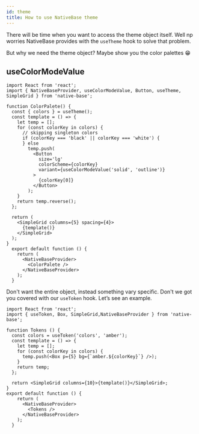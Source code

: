 ```yaml
---
id: theme
title: How to use NativeBase theme
---
```


There will be time when you want to access the theme object itself. Well np worries NativeBase provides with the `useTheme` hook to solve that problem.

But why we need the theme object? Maybe show you the color palettes 😁

## useColorModeValue

```SnackPlayer name=Box%20Example
import React from 'react';
import { NativeBaseProvider, useColorModeValue, Button, useTheme, SimpleGrid } from 'native-base';

function ColorPalete() {
  const { colors } = useTheme();
  const template = () => {
    let temp = [];
    for (const colorKey in colors) {
      // skipping singleton colors
      if (colorKey === 'black' || colorKey === 'white') {
      } else
        temp.push(
          <Button
            size='lg'
            colorScheme={colorKey}
            variant={useColorModeValue('solid', 'outline')}
          >
            {colorKey[0]}
          </Button>
        );
    }
    return temp.reverse();
  };

  return (
    <SimpleGrid columns={5} spacing={4}>
      {template()}
    </SimpleGrid>
  );
}
  export default function () {
    return (
      <NativeBaseProvider>
        <ColorPalete />
      </NativeBaseProvider>
    );
  }
```

Don't want the entire object, instead something vary specific. Don't we got you covered with our `useToken` hook. Let’s see an example.

```SnackPlayer name=useToken
import React from 'react';
import { useToken, Box, SimpleGrid,NativeBaseProvider } from 'native-base';

function Tokens () {
  const colors = useToken('colors', 'amber');
  const template = () => {
    let temp = [];
    for (const colorKey in colors) {
      temp.push(<Box p={5} bg={`amber.${colorKey}`} />);
    }
    return temp;
  };

  return <SimpleGrid columns={10}>{template()}</SimpleGrid>;
}
export default function () {
    return (
      <NativeBaseProvider>
        <Tokens />
      </NativeBaseProvider>
    );
  }
```
